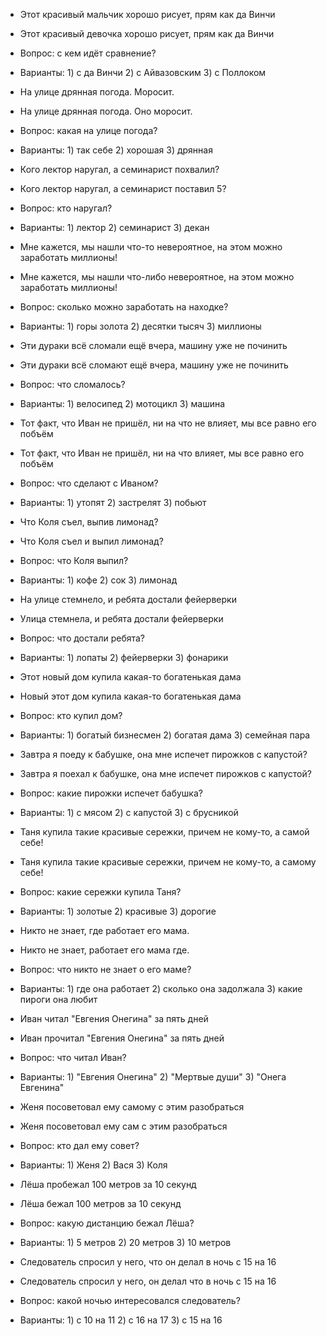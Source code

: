 * Этот красивый мальчик хорошо рисует, прям как да Винчи
* Этот красивый девочка хорошо рисует, прям как да Винчи
* Вопрос: с кем идёт сравнение?
* Варианты: 1) с да Винчи 2) с Айвазовским 3) с Поллоком 

* На улице дрянная погода. Моросит.
* На улице дрянная погода. Оно моросит.
* Вопрос: какая на улице погода?
* Варианты: 1) так себе 2) хорошая 3) дрянная 

* Кого лектор наругал, а семинарист похвалил?
* Кого лектор наругал, а семинарист поставил 5?
* Вопрос: кто наругал?
* Варианты: 1) лектор 2) семинарист 3) декан

* Мне кажется, мы нашли что-то невероятное, на этом можно заработать миллионы!
* Мне кажется, мы нашли что-либо невероятное, на этом можно заработать миллионы!
* Вопрос: сколько можно заработать на находке?
* Варианты: 1) горы золота 2) десятки тысяч 3) миллионы

* Эти дураки всё сломали ещё вчера, машину уже не починить
* Эти дураки всё сломают ещё вчера, машину уже не починить
* Вопрос: что сломалось?
* Варианты: 1) велосипед 2) мотоцикл 3) машина

* Тот факт, что Иван не пришёл, ни на что не влияет, мы все равно его побъём
* Тот факт, что Иван не пришёл, ни на что влияет, мы все равно его побъём
* Вопрос: что сделают с Иваном?
* Варианты: 1) утопят 2) застрелят 3) побьют

* Что Коля съел, выпив лимонад?
* Что Коля съел и выпил лимонад?
* Вопрос: что Коля выпил?
* Варианты: 1) кофе 2) сок 3) лимонад

* На улице стемнело, и ребята достали фейерверки
* Улица стемнела, и ребята достали фейерверки
* Вопрос: что достали ребята? 
* Варианты: 1) лопаты 2) фейерверки 3) фонарики

* Этот новый дом купила какая-то богатенькая дама
* Новый этот дом купила какая-то богатенькая дама
* Вопрос: кто купил дом? 
* Варианты: 1) богатый бизнесмен 2) богатая дама 3) семейная пара

* Завтра я поеду к бабушке, она мне испечет пирожков с капустой?
* Завтра я поехал к бабушке, она мне испечет пирожков с капустой?
* Вопрос: какие пирожки испечет бабушка? 
* Варианты: 1) с мясом 2) с капустой 3) с брусникой

* Таня купила такие красивые сережки, причем не кому-то, а самой себе!
* Таня купила такие красивые сережки, причем не кому-то, а самому себе!
* Вопрос: какие сережки купила Таня? 
* Варианты: 1) золотые 2) красивые 3) дорогие

* Никто не знает, где работает его мама.
* Никто не знает, работает его мама где.
* Вопрос: что никто не знает о его маме?
* Варианты: 1) где она работает 2) сколько она задолжала 3) какие пироги она любит

* Иван читал "Евгения Онегина" за пять дней
* Иван прочитал "Евгения Онегина" за пять дней
* Вопрос: что читал Иван?
* Варианты: 1) "Евгения Онегина" 2) "Мертвые души" 3) "Онега Евгенина"

* Женя посоветовал ему самому с этим разобраться
* Женя посоветовал ему сам с этим разобраться
* Вопрос: кто дал ему совет?
* Варианты: 1) Женя 2) Вася 3) Коля

* Лёша пробежал 100 метров за 10 секунд
* Лёша бежал 100 метров за 10 секунд
* Вопрос: какую дистанцию бежал Лёша?
* Варианты: 1) 5 метров 2) 20 метров 3) 10 метров

* Следователь спросил у него, что он делал в ночь с 15 на 16
* Следователь спросил у него, он делал что в ночь с 15 на 16
* Вопрос: какой ночью интересовался следователь?
* Варианты: 1) с 10 на 11 2) с 16 на 17 3) с 15 на 16
